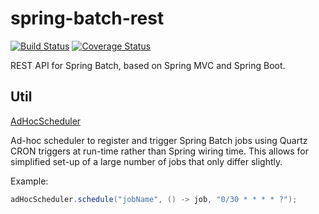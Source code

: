 # spring-batch-rest

[![Build Status](https://travis-ci.org/chrisgleissner/spring-batch-rest.svg?branch=master)](https://travis-ci.org/chrisgleissner/spring-batch-rest)
[![Coverage Status](https://coveralls.io/repos/github/chrisgleissner/spring-batch-rest/badge.svg?branch=master)](https://coveralls.io/github/chrisgleissner/spring-batch-rest?branch=master)

REST API for Spring Batch, based on Spring MVC and Spring Boot.

## Util

[AdHocScheduler](https://github.com/chrisgleissner/spring-batch-rest/blob/master/spring-batch/src/main/java/uk/gleissner/springbatchrest/util/adhoc/AdHocScheduler.java)

Ad-hoc scheduler to register and trigger Spring Batch jobs using Quartz CRON triggers at run-time rather than Spring
wiring time. This allows for simplified set-up of a large number of jobs that only differ slightly.

Example:
```java
adHocScheduler.schedule("jobName", () -> job, "0/30 * * * * ?");

```
